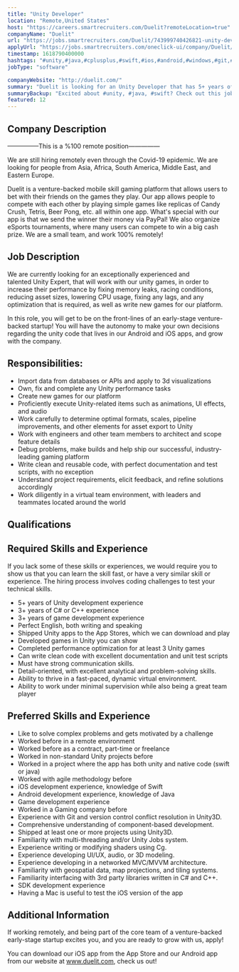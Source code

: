 ```yaml
---
title: "Unity Developer"
location: "Remote,United States"
host: "https://careers.smartrecruiters.com/Duelit?remoteLocation=true"
companyName: "Duelit"
url: "https://jobs.smartrecruiters.com/Duelit/743999740426821-unity-developer-remote-"
applyUrl: "https://jobs.smartrecruiters.com/oneclick-ui/company/Duelit/publication/8179f438-4c8e-44a5-a573-96cf1ab5a4b5?dcr_id=DCRA1"
timestamp: 1618790400000
hashtags: "#unity,#java,#cplusplus,#swift,#ios,#android,#windows,#git,#ui/ux,#office,#optimization"
jobType: "software"

companyWebsite: "http://duelit.com/"
summary: "Duelit is looking for an Unity Developer that has 5+ years of Unity development experience."
summaryBackup: "Excited about #unity, #java, #swift? Check out this job post!"
featured: 12
---
```


## Company Description

—————This is a %100 remote position—————

We are still hiring remotely even through the Covid-19 epidemic. We are looking for people from Asia, Africa, South America, Middle East, and Eastern Europe.

Duelit is a venture-backed mobile skill gaming platform that allows users to bet with their friends on the games they play. Our app allows people to compete with each other by playing simple games like replicas of Candy Crush, Tetris, Beer Pong, etc. all within one app. What's special with our app is that we send the winner their money via PayPal! We also organize eSports tournaments, where many users can compete to win a big cash prize. We are a small team, and work 100% remotely!

## Job Description

We are currently looking for an exceptionally experienced and talented Unity Expert, that will work with our unity games, in order to increase their performance by fixing memory leaks, racing conditions, reducing asset sizes, lowering CPU usage, fixing any lags, and any optimization that is required, as well as write new games for our platform.

In this role, you will get to be on the front-lines of an early-stage venture-backed startup! You will have the autonomy to make your own decisions regarding the unity code that lives in our Android and iOS apps, and grow with the company.

## Responsibilities:

*   Import data from databases or APIs and apply to 3d visualizations
*   Own, fix and complete any Unity performance tasks 
*   Create new games for our platform
*   Proficiently execute Unity-related items such as animations, UI effects, and audio
*   Work carefully to determine optimal formats, scales, pipeline improvements, and other elements for asset export to Unity
*   Work with engineers and other team members to architect and scope feature details
*   Debug problems, make builds and help ship our successful, industry-leading gaming platform
*   Write clean and reusable code, with perfect documentation and test scripts, with no exception
*   Understand project requirements, elicit feedback, and refine solutions accordingly 
*   Work diligently in a virtual team environment, with leaders and teammates located around the world

## Qualifications

## Required Skills and Experience

If you lack some of these skills or experiences, we would require you to show us that you can learn the skill fast, or have a very similar skill or experience. The hiring process involves coding challenges to test your technical skills.

*   5+ years of Unity development experience
*   3+ years of C# or C++ experience
*   3+ years of game development experience
*   Perfect English, both writing and speaking
*   Shipped Unity apps to the App Stores, which we can download and play
*   Developed games in Unity you can show
*   Completed performance optimization for at least 3 Unity games
*   Can write clean code with excellent documentation and unit test scripts
*   Must have strong communication skills.
*   Detail-oriented, with excellent analytical and problem-solving skills.
*   Ability to thrive in a fast-paced, dynamic virtual environment.
*   Ability to work under minimal supervision while also being a great team player

## Preferred Skills and Experience

*   Like to solve complex problems and gets motivated by a challenge
*   Worked before in a remote environment
*   Worked before as a contract, part-time or freelance
*   Worked in non-standard Unity projects before
*   Worked in a project where the app has both unity and native code (swift or java)
*   Worked with agile methodology before
*   iOS development experience, knowledge of Swift
*   Android development experience, knowledge of Java
*   Game development experience 
*   Worked in a Gaming company before
*   Experience with Git and version control conflict resolution in Unity3D.
*   Comprehensive understanding of component-based development.
*   Shipped at least one or more projects using Unity3D.
*   Familiarity with multi-threading and/or Unity Jobs system.
*   Experience writing or modifying shaders using Cg.
*   Experience developing UI/UX, audio, or 3D modeling.
*   Experience developing in a networked MVC/MVVM architecture.
*   Familiarity with geospatial data, map projections, and tiling systems.
*   Familiarity interfacing with 3rd party libraries written in C# and C++.
*   SDK development experience 
*   Having a Mac is useful to test the iOS version of the app

## Additional Information

If working remotely, and being part of the core team of a venture-backed early-stage startup excites you, and you are ready to grow with us, apply!

You can download our iOS app from the App Store and our Android app from our website at www.duelit.com, check us out!
